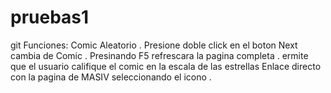 # pruebas1
git
 Funciones: Comic Aleatorio .
 Presione doble click en el boton Next cambia de Comic .
 Presinando F5 refrescara la pagina completa .
 ermite que el usuario califique el comic en la escala de las estrellas
 Enlace directo con la pagina de MASIV seleccionando el icono .
